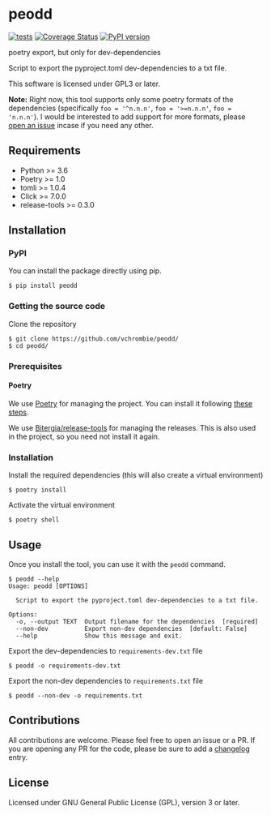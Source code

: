 # peodd 
[![tests](https://github.com/vchrombie/peodd/actions/workflows/tests.yml/badge.svg)](https://github.com/vchrombie/peodd/actions/workflows/tests.yml) 
[![Coverage Status](https://coveralls.io/repos/github/vchrombie/peodd/badge.svg?branch=master)](https://coveralls.io/github/vchrombie/peodd?branch=master) 
[![PyPI version](https://badge.fury.io/py/peodd.svg)](https://badge.fury.io/py/peodd)

poetry export, but only for dev-dependencies

Script to export the pyproject.toml dev-dependencies to a txt file.

This software is licensed under GPL3 or later.

**Note:** Right now, this tool supports only some poetry formats of the dependencies (specifically 
`foo = '^n.n.n'`, `foo = '>=n.n.n'`, `foo = 'n.n.n'`). I would be interested to add support 
for more formats, please [open an issue](https://github.com/vchrombie/peodd/issues/new) incase 
if you need any other. 

## Requirements

 * Python >= 3.6
 * Poetry >= 1.0
 * tomli >= 1.0.4
 * Click >= 7.0.0
 * release-tools >= 0.3.0

## Installation

### PyPI

You can install the package directly using pip.
```
$ pip install peodd
```

### Getting the source code

Clone the repository
```
$ git clone https://github.com/vchrombie/peodd/
$ cd peodd/
```

### Prerequisites

#### Poetry

We use [Poetry](https://python-poetry.org/docs/) for managing the project.
You can install it following [these steps](https://python-poetry.org/docs/#installation).

We use [Bitergia/release-tools](https://github.com/Bitergia/release-tools) for managing 
the releases. This is also used in the project, so you need not install it again.

### Installation

Install the required dependencies (this will also create a virtual environment)
```
$ poetry install
```

Activate the virtual environment
```
$ poetry shell
```

## Usage

Once you install the tool, you can use it with the `peodd` command.
```
$ peodd --help
Usage: peodd [OPTIONS]

  Script to export the pyproject.toml dev-dependencies to a txt file.

Options:
  -o, --output TEXT  Output filename for the dependencies  [required]
  --non-dev          Export non-dev dependencies  [default: False]
  --help             Show this message and exit.
```

Export the dev-dependencies to `requirements-dev.txt` file
```
$ peodd -o requirements-dev.txt
```

Export the non-dev dependencies to `requirements.txt` file
```
$ peodd --non-dev -o requirements.txt
```

## Contributions

All contributions are welcome. Please feel free to open an issue or a PR. 
If you are opening any PR for the code, please be sure to add a 
[changelog](https://github.com/Bitergia/release-tools#changelog) entry.

## License

Licensed under GNU General Public License (GPL), version 3 or later.
